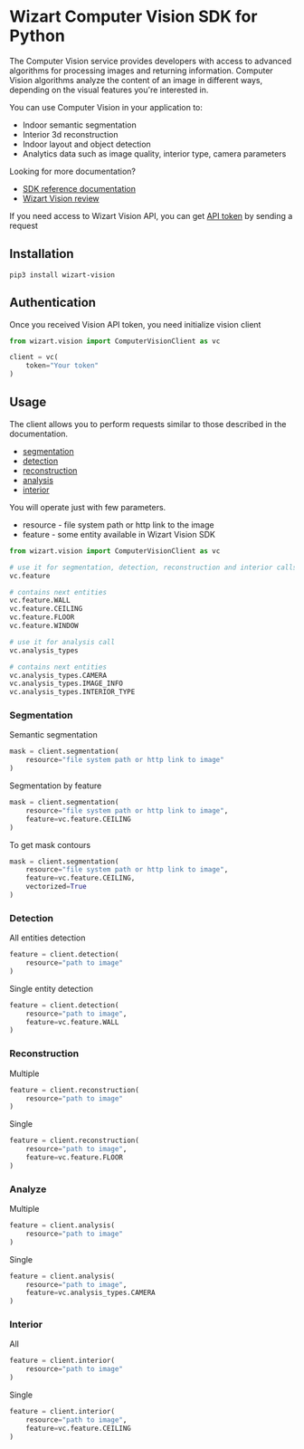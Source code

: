 # Wizart Computer Vision SDK for Python

The Computer Vision service provides developers with access to advanced algorithms for processing images and returning information. Computer Vision algorithms analyze the content of an image in different ways, depending on the visual features you're interested in.

You can use Computer Vision in your application to:
- Indoor semantic segmentation
- Interior 3d reconstruction
- Indoor layout and object detection
- Analytics data such as image quality, interior type, camera parameters

Looking for more documentation?

* [SDK reference documentation](https://vision-api.wizart.ai/)
* [Wizart Vision review](https://wizart.ai/vision-api)

If you need access to Wizart Vision API, you can get [API token](https://wizart.ai/trial?source=vision_api) by sending a request

## Installation
```shell
pip3 install wizart-vision
```
## Authentication
Once you received Vision API token, you need initialize vision client
```python
from wizart.vision import ComputerVisionClient as vc

client = vc(
    token="Your token"
)
```
## Usage
The client allows you to perform requests similar to those described in the documentation.
* [segmentation](https://vision-api.wizart.ai/#703da38a-e1e1-4b1d-a6af-1afa8ce390fd)
* [detection](https://vision-api.wizart.ai/#e14beaf1-4d61-4f56-a035-324e7bf3aa75)
* [reconstruction](https://vision-api.wizart.ai/#7604e1bb-90cf-40c5-922d-2cd2c49cadfd)
* [analysis](https://vision-api.wizart.ai/#9cabea89-0f28-4849-8104-31e6026fb62f)
* [interior](hhttps://vision-api.wizart.ai/#c2d17dae-e9cc-4c3f-8097-5201524e015a)

You will operate just with few parameters.

- resource - file system path or http link to the image
- feature - some entity available in Wizart Vision SDK

```python
from wizart.vision import ComputerVisionClient as vc

# use it for segmentation, detection, reconstruction and interior calls
vc.feature

# contains next entities
vc.feature.WALL
vc.feature.CEILING
vc.feature.FLOOR
vc.feature.WINDOW

# use it for analysis call
vc.analysis_types

# contains next entities
vc.analysis_types.CAMERA
vc.analysis_types.IMAGE_INFO
vc.analysis_types.INTERIOR_TYPE
```

### Segmentation
Semantic segmentation
```python
mask = client.segmentation(
    resource="file system path or http link to image"
)
```
Segmentation by feature
```python
mask = client.segmentation(
    resource="file system path or http link to image",
    feature=vc.feature.CEILING
)
```
To get mask contours
```python
mask = client.segmentation(
    resource="file system path or http link to image",
    feature=vc.feature.CEILING,
    vectorized=True
)
```

### Detection
All entities detection
```python
feature = client.detection(
    resource="path to image"
)
```
Single entity detection
```python
feature = client.detection(
    resource="path to image",
    feature=vc.feature.WALL
)
```
### Reconstruction
Multiple 
```python
feature = client.reconstruction(
    resource="path to image"
)
```
Single 
```python
feature = client.reconstruction(
    resource="path to image",
    feature=vc.feature.FLOOR
)
```
### Analyze
Multiple 
```python
feature = client.analysis(
    resource="path to image"
)
```
Single 
```python
feature = client.analysis(
    resource="path to image",
    feature=vc.analysis_types.CAMERA
)
```
### Interior
All
```python
feature = client.interior(
    resource="path to image"
)
```
Single 
```python
feature = client.interior(
    resource="path to image",
    feature=vc.feature.CEILING
)
```